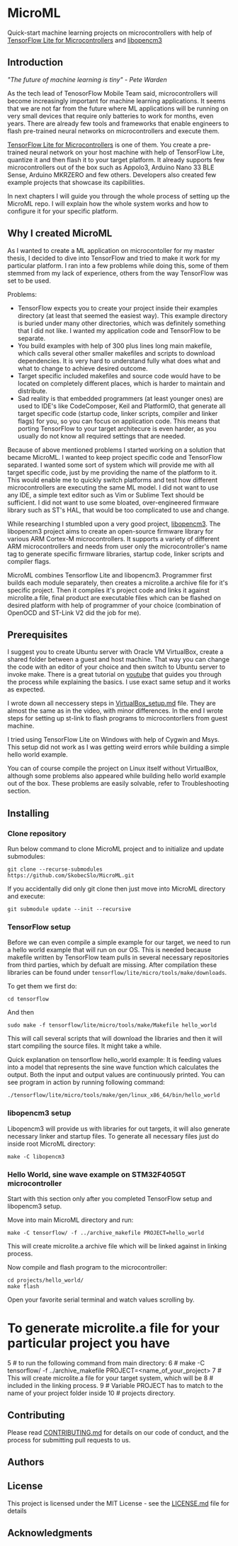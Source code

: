 # MicroML

Quick-start machine learning projects on microcontrollers with help of [TensorFlow Lite for Microcontrollers](https://github.com/tensorflow/tensorflow/tree/master/tensorflow/lite/micro) and [libopencm3](https://github.com/libopencm3/libopencm3)

## Introduction

*\"The future of machine learning is tiny\" - Pete Warden* 
 
As the tech lead of TenosorFlow Mobile Team said, microcontrollers will become increasingly important for machine learning applications. It seems that we are not far from the future where ML applications will be running on very small devices that require only batteries to work for months, even years. There are already few tools and frameworks that enable engineers to flash pre-trained neural networks on microcontrollers and execute them. 

[TensorFlow Lite for Microcontrollers](https://github.com/tensorflow/tensorflow/tree/master/tensorflow/lite/micro) is one of them. You create a pre-trained neural network on your host machine with help of TensorFlow Lite, quantize it and then flash it to your target platform. It already supports few microcontrollers out of the box such as Appolo3, Arduino Nano 33 BLE Sense, Arduino MKRZERO and few others.
Developers also created few example projects that showcase its capibilities. 

In next chapters I will guide you through the whole process of setting up the MicroML repo. I will explain how the whole system works and how to configure it for your specific platform. 


## Why I created MicroML

As I wanted to create a ML application on microcontoller for my master thesis, I decided to dive into TensorFlow and tried to make it work for my particular platform. I ran into a few problems while doing this, some of them stemmed from my lack of experience, others from the way TensorFlow was set to be used.

Problems:
- TensorFlow expects you to create your project inside their examples directory (at least that seemed the easiest way). This example directory is buried under many other directories, which was definitely something that I did not like. I wanted my application code and TensorFlow to be separate.
- You build examples with help of 300 plus lines long main makefile, which calls several other smaller makefiles and scripts to download dependencies. It is very hard to understand fully what does what and what to change to achieve desired outcome.
- Target specific included makefiles and source code would have to be located on completely different places, which is harder to maintain and distribute.
- Sad reality is that embedded programmers (at least younger ones) are used to IDE's like CodeComposer, Keil and PlatformIO, that generate all target specific code (startup code, linker scripts, compiler and linker flags) for you, so you can focus on application code. This means that porting TensorFlow to your target architecure is even harder, as you usually do not know all required settings that are needed.

Because of above mentioned problems I started working on a solution that became MicroML. I wanted to keep project specific code and TensorFlow separated. I wanted some sort of system which will provide me with all target specific code, just by me providing the name of the platform to it. This would enable me to quickly switch platforms and test how different microcontrollers are executing the same ML model. I did not want to use any IDE, a simple text editor such as Vim or Sublime Text should be sufficient. I did not want to use some bloated, over-engineered firmware library such as ST's HAL, that would be too complicated to use and change.

While researching I stumbled upon a very good project, [libopencm3](https://github.com/libopencm3/libopencm3). The libopencm3 project aims to create an open-source firmware library for various ARM Cortex-M microcontrollers. It supports a variety of different ARM microcontrollers and needs from user only the microcontroller's name tag to generate specific firmware libraries, startup code, linker scripts and compiler flags.

MicroML combines Tensorflow Lite and libopencm3. Programmer first builds each module separately, then creates a microlite.a archive file for it's specific project. Then it compiles it's project code and links it against microlite.a file, final product are executable files which can be flashed on desired platform with help of programmer of your choice (combination of OpenOCD and ST-Link V2 did the job for me). 


## Prerequisites

I suggest you to create Ubuntu server with Oracle VM VirtualBox, create a shared folder between a guest and host machine. That way you can change the code with an editor of your choice and then switch to Ubuntu server to invoke make. There is a great tutorial on [youtube](https://www.youtube.com/watch?v=kYEzEFH5LiM) that guides you through the process while explaining the basics. I use exact same setup and it works as expected.  

I wrote down all neccessery steps in [VirtualBox_setup.md](https://github.com/SkobecSlo/MicroML/blob/master/VirtualBox_setup.md) file. They are almost the same as in the video, with minor differences. In the end I wrote steps for setting up st-link to flash programs to microcontorllers from guest machine.

I tried using TensorFlow Lite on Windows with help of Cygwin and Msys. This setup did not work as I was getting weird errors while building a simple hello world example. 

You can of course compile the project on Linux itself without VirtualBox, although some problems also appeared while building hello world example out of the box. These problems are easily solvable, refer to Troubleshooting section. 

## Installing

### Clone repository
Run below command to clone MicroML project and to initialize and update submodules:

`git clone --recurse-submodules https://github.com/SkobecSlo/MicroML.git`

If you accidentally did only git clone then just move into MicroML directory and execute:

`git submodule update --init --recursive`

### TensorFlow setup 
Before we can even compile a simple example for our target, we need to run a hello world
example that will run on our OS. This is needed because makefile written by 
TensorFlow team pulls in several necessary repositories from third parties, 
which by defualt are missing. After compilation these libraries can be found under 
`tensorflow/lite/micro/tools/make/downloads`. 

To get them we first do:

`cd tensorflow`

And then 

`sudo make -f tensorflow/lite/micro/tools/make/Makefile hello_world`

This will call several scripts that will download the libraries and then 
it will start compiling the source files. It might take a while.

Quick explanation on tensorflow hello_world example:
It is feeding values into a model that represents the sine wave function which calculates the output. Both the input and output values are continuously printed.
You can see program in action by running following command:

`./tensorflow/lite/micro/tools/make/gen/linux_x86_64/bin/hello_world`

### libopencm3 setup

Libopencm3 will provide us with libraries for out targets, it will also generate necessary linker and startup files.
To generate all necessary files just do inside root MicroML directory:

`make -C libopencm3`

### Hello World, sine wave example on STM32F405GT microcontroller

Start with this section only after you completed TensorFlow setup and libopencm3 setup.

Move into main MicroML directory and run:

`make -C tensorflow/ -f ../archive_makefile PROJECT=hello_world`

This will create microlite.a archive file which will be linked against in linking process.

Now compile and flash program to the microcontroller:

```
cd projects/hello_world/
make flash
```

Open your favorite serial terminal and watch values scrolling by.

# To generate microlite.a file for your particular project you have
  5 # to run the following command from main directory:
  6 # make -C tensorflow/ -f ../archive_makefile PROJECT=<name_of_your_project>
  7 # This will create microlite.a file for your target system, which will be
  8 # included in the linking process.
  9 # Variable PROJECT has to match to the name of your project folder inside
 10 # projects directory.

## Contributing

Please read [CONTRIBUTING.md](https://gist.github.com/PurpleBooth/b24679402957c63ec426) for details on our code of conduct, and the process for submitting pull requests to us.

## Authors

## License

This project is licensed under the MIT License - see the [LICENSE.md](LICENSE.md) file for details

## Acknowledgments

